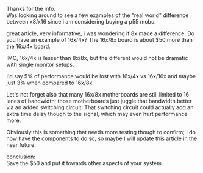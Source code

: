Thanks for the info.  
Was looking around to see a few examples of the "real world" difference between x8/x16 since i am considering buying a p55 mobo.

great article, very informative, i was wondering if 8x made a difference. Do you have an example of 16x/4x? The 16x/8x board is about $50 more than the 16x/4x board.

IMO, 16x/4x is lesser than 8x/8x, but the different would not be dramatic with single monitor setups.  
  
I'd say 5% of performance would be lost with 16x/4x vs 16x/16x and maybe just 3% when compared to 16x/8x.  
  
Let's not forget also that many 16x/8x motherboards are still limited to 16 lanes of bandwidth; those motherboards just juggle that bandwidth better via an added switching circuit. That switching circuit could actually add an extra time delay though to the signal, which may even hurt performance more.  
  
Obviously this is something that needs more testing though to confirm; I do now have the components to do so, so maybe I will update this article in the near future.  
  
conclusion:  
Save the $50 and put it towards other aspects of your system.

